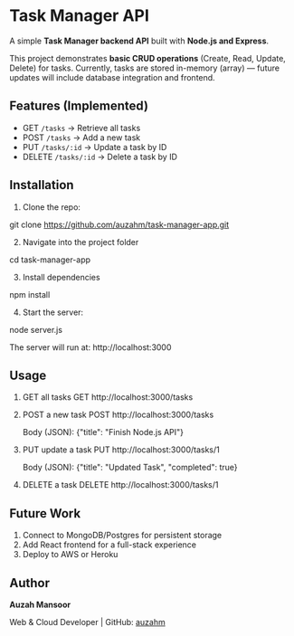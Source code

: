 # Task Manager API

A simple **Task Manager backend API** built with **Node.js and Express**.

This project demonstrates **basic CRUD operations** (Create, Read, Update, Delete) for tasks. Currently, tasks are stored in-memory (array) — future updates will include database integration and frontend.

## Features (Implemented)

- GET `/tasks` → Retrieve all tasks
- POST `/tasks` → Add a new task
- PUT `/tasks/:id` → Update a task by ID
- DELETE `/tasks/:id` → Delete a task by ID

## Installation

1. Clone the repo:

git clone https://github.com/auzahm/task-manager-app.git

2. Navigate into the project folder

cd task-manager-app

3. Install dependencies

npm install

4. Start the server:
   
node server.js

The server will run at: http://localhost:3000

## Usage

1. GET all tasks
GET http://localhost:3000/tasks

2. POST a new task
POST http://localhost:3000/tasks

    Body (JSON): {"title": "Finish Node.js API"}

4. PUT update a task
PUT http://localhost:3000/tasks/1

    Body (JSON): {"title": "Updated Task", "completed": true}

6. DELETE a task
DELETE http://localhost:3000/tasks/1

## Future Work

1. Connect to MongoDB/Postgres for persistent storage
2. Add React frontend for a full-stack experience
3. Deploy to AWS or Heroku

## Author
**Auzah Mansoor**

Web & Cloud Developer | GitHub: [auzahm](https://github.com/auzahm)







